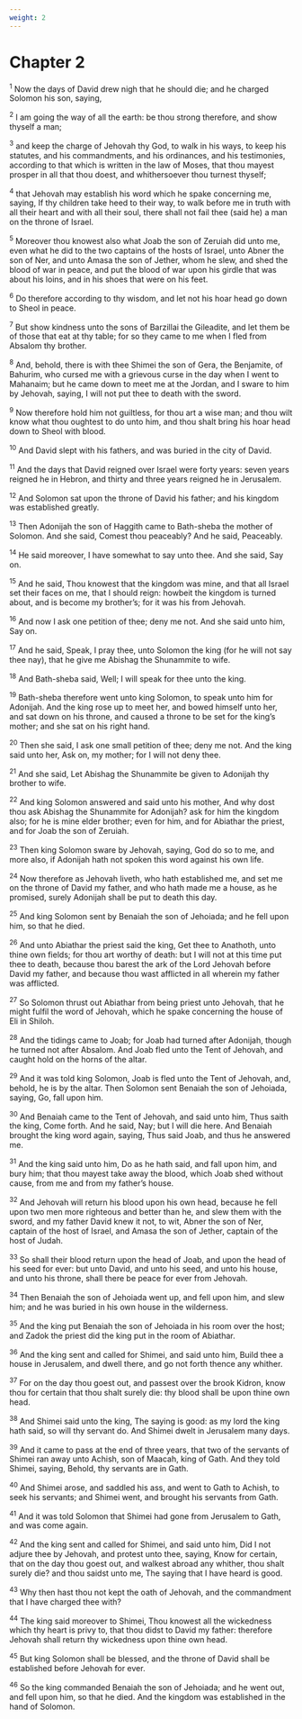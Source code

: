 ```yaml
---
weight: 2
---
```


# Chapter 2

<sup>1</sup> Now the days of David drew nigh that he should die; and he charged Solomon his son, saying, 

<sup>2</sup> I am going the way of all the earth: be thou strong therefore, and show thyself a man; 

<sup>3</sup> and keep the charge of Jehovah thy God, to walk in his ways, to keep his statutes, and his commandments, and his ordinances, and his testimonies, according to that which is written in the law of Moses, that thou mayest prosper in all that thou doest, and whithersoever thou turnest thyself; 

<sup>4</sup> that Jehovah may establish his word which he spake concerning me, saying, If thy children take heed to their way, to walk before me in truth with all their heart and with all their soul, there shall not fail thee (said he) a man on the throne of Israel. 

<sup>5</sup> Moreover thou knowest also what Joab the son of Zeruiah did unto me, even what he did to the two captains of the hosts of Israel, unto Abner the son of Ner, and unto Amasa the son of Jether, whom he slew, and shed the blood of war in peace, and put the blood of war upon his girdle that was about his loins, and in his shoes that were on his feet. 

<sup>6</sup> Do therefore according to thy wisdom, and let not his hoar head go down to Sheol in peace. 

<sup>7</sup> But show kindness unto the sons of Barzillai the Gileadite, and let them be of those that eat at thy table; for so they came to me when I fled from Absalom thy brother. 

<sup>8</sup> And, behold, there is with thee Shimei the son of Gera, the Benjamite, of Bahurim, who cursed me with a grievous curse in the day when I went to Mahanaim; but he came down to meet me at the Jordan, and I sware to him by Jehovah, saying, I will not put thee to death with the sword. 

<sup>9</sup> Now therefore hold him not guiltless, for thou art a wise man; and thou wilt know what thou oughtest to do unto him, and thou shalt bring his hoar head down to Sheol with blood. 

<sup>10</sup> And David slept with his fathers, and was buried in the city of David. 

<sup>11</sup> And the days that David reigned over Israel were forty years: seven years reigned he in Hebron, and thirty and three years reigned he in Jerusalem. 

<sup>12</sup> And Solomon sat upon the throne of David his father; and his kingdom was established greatly. 

<sup>13</sup> Then Adonijah the son of Haggith came to Bath-sheba the mother of Solomon. And she said, Comest thou peaceably? And he said, Peaceably. 

<sup>14</sup> He said moreover, I have somewhat to say unto thee. And she said, Say on. 

<sup>15</sup> And he said, Thou knowest that the kingdom was mine, and that all Israel set their faces on me, that I should reign: howbeit the kingdom is turned about, and is become my brother’s; for it was his from Jehovah. 

<sup>16</sup> And now I ask one petition of thee; deny me not. And she said unto him, Say on. 

<sup>17</sup> And he said, Speak, I pray thee, unto Solomon the king (for he will not say thee nay), that he give me Abishag the Shunammite to wife. 

<sup>18</sup> And Bath-sheba said, Well; I will speak for thee unto the king. 

<sup>19</sup> Bath-sheba therefore went unto king Solomon, to speak unto him for Adonijah. And the king rose up to meet her, and bowed himself unto her, and sat down on his throne, and caused a throne to be set for the king’s mother; and she sat on his right hand. 

<sup>20</sup> Then she said, I ask one small petition of thee; deny me not. And the king said unto her, Ask on, my mother; for I will not deny thee. 

<sup>21</sup> And she said, Let Abishag the Shunammite be given to Adonijah thy brother to wife. 

<sup>22</sup> And king Solomon answered and said unto his mother, And why dost thou ask Abishag the Shunammite for Adonijah? ask for him the kingdom also; for he is mine elder brother; even for him, and for Abiathar the priest, and for Joab the son of Zeruiah. 

<sup>23</sup> Then king Solomon sware by Jehovah, saying, God do so to me, and more also, if Adonijah hath not spoken this word against his own life. 

<sup>24</sup> Now therefore as Jehovah liveth, who hath established me, and set me on the throne of David my father, and who hath made me a house, as he promised, surely Adonijah shall be put to death this day. 

<sup>25</sup> And king Solomon sent by Benaiah the son of Jehoiada; and he fell upon him, so that he died. 

<sup>26</sup> And unto Abiathar the priest said the king, Get thee to Anathoth, unto thine own fields; for thou art worthy of death: but I will not at this time put thee to death, because thou barest the ark of the Lord Jehovah before David my father, and because thou wast afflicted in all wherein my father was afflicted. 

<sup>27</sup> So Solomon thrust out Abiathar from being priest unto Jehovah, that he might fulfil the word of Jehovah, which he spake concerning the house of Eli in Shiloh. 

<sup>28</sup> And the tidings came to Joab; for Joab had turned after Adonijah, though he turned not after Absalom. And Joab fled unto the Tent of Jehovah, and caught hold on the horns of the altar. 

<sup>29</sup> And it was told king Solomon, Joab is fled unto the Tent of Jehovah, and, behold, he is by the altar. Then Solomon sent Benaiah the son of Jehoiada, saying, Go, fall upon him. 

<sup>30</sup> And Benaiah came to the Tent of Jehovah, and said unto him, Thus saith the king, Come forth. And he said, Nay; but I will die here. And Benaiah brought the king word again, saying, Thus said Joab, and thus he answered me. 

<sup>31</sup> And the king said unto him, Do as he hath said, and fall upon him, and bury him; that thou mayest take away the blood, which Joab shed without cause, from me and from my father’s house. 

<sup>32</sup> And Jehovah will return his blood upon his own head, because he fell upon two men more righteous and better than he, and slew them with the sword, and my father David knew it not, to wit, Abner the son of Ner, captain of the host of Israel, and Amasa the son of Jether, captain of the host of Judah. 

<sup>33</sup> So shall their blood return upon the head of Joab, and upon the head of his seed for ever: but unto David, and unto his seed, and unto his house, and unto his throne, shall there be peace for ever from Jehovah. 

<sup>34</sup> Then Benaiah the son of Jehoiada went up, and fell upon him, and slew him; and he was buried in his own house in the wilderness. 

<sup>35</sup> And the king put Benaiah the son of Jehoiada in his room over the host; and Zadok the priest did the king put in the room of Abiathar. 

<sup>36</sup> And the king sent and called for Shimei, and said unto him, Build thee a house in Jerusalem, and dwell there, and go not forth thence any whither. 

<sup>37</sup> For on the day thou goest out, and passest over the brook Kidron, know thou for certain that thou shalt surely die: thy blood shall be upon thine own head. 

<sup>38</sup> And Shimei said unto the king, The saying is good: as my lord the king hath said, so will thy servant do. And Shimei dwelt in Jerusalem many days. 

<sup>39</sup> And it came to pass at the end of three years, that two of the servants of Shimei ran away unto Achish, son of Maacah, king of Gath. And they told Shimei, saying, Behold, thy servants are in Gath. 

<sup>40</sup> And Shimei arose, and saddled his ass, and went to Gath to Achish, to seek his servants; and Shimei went, and brought his servants from Gath. 

<sup>41</sup> And it was told Solomon that Shimei had gone from Jerusalem to Gath, and was come again. 

<sup>42</sup> And the king sent and called for Shimei, and said unto him, Did I not adjure thee by Jehovah, and protest unto thee, saying, Know for certain, that on the day thou goest out, and walkest abroad any whither, thou shalt surely die? and thou saidst unto me, The saying that I have heard is good. 

<sup>43</sup> Why then hast thou not kept the oath of Jehovah, and the commandment that I have charged thee with? 

<sup>44</sup> The king said moreover to Shimei, Thou knowest all the wickedness which thy heart is privy to, that thou didst to David my father: therefore Jehovah shall return thy wickedness upon thine own head. 

<sup>45</sup> But king Solomon shall be blessed, and the throne of David shall be established before Jehovah for ever. 

<sup>46</sup> So the king commanded Benaiah the son of Jehoiada; and he went out, and fell upon him, so that he died. And the kingdom was established in the hand of Solomon. 


